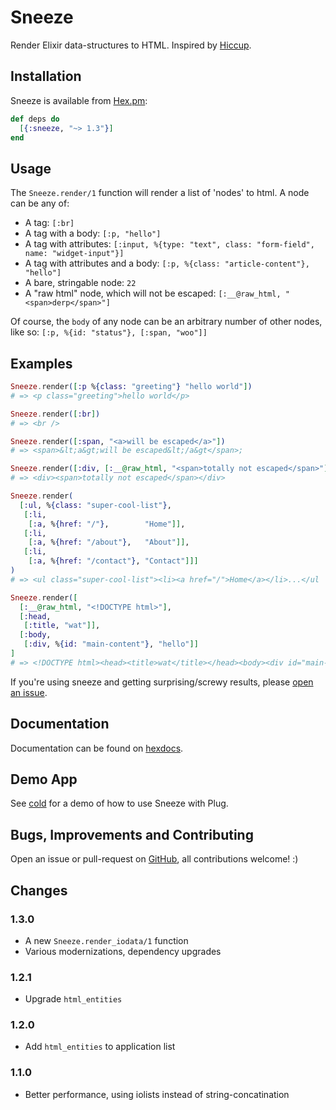 # Sneeze

Render Elixir data-structures to HTML. Inspired by [Hiccup](https://github.com/weavejester/hiccup).


## Installation

Sneeze is available from [Hex.pm](https://hex.pm/packages/sneeze):

```elixir
def deps do
  [{:sneeze, "~> 1.3"}]
end
```


## Usage

The `Sneeze.render/1` function will render a list of 'nodes' to html. A node can be any of:

- A tag: `[:br]`
- A tag with a body: `[:p, "hello"]`
- A tag with attributes: `[:input, %{type: "text", class: "form-field", name: "widget-input"}]`
- A tag with attributes and a body: `[:p, %{class: "article-content"}, "hello"]`
- A bare, stringable node: `22`
- A "raw html" node, which will not be escaped: `[:__@raw_html, "<span>derp</span>"]`

Of course, the `body` of any node can be an arbitrary number of other nodes, like so:
`[:p, %{id: "status"}, [:span, "woo"]]`


## Examples

```elixir
Sneeze.render([:p %{class: "greeting"} "hello world"])
# => <p class="greeting">hello world</p>

Sneeze.render([:br])
# => <br />

Sneeze.render([:span, "<a>will be escaped</a>"])
# => <span>&lt;a&gt;will be escaped&lt;/a&gt</span>;

Sneeze.render([:div, [:__@raw_html, "<span>totally not escaped</span>"]])
# => <div><span>totally not escaped</span></div>

Sneeze.render(
  [:ul, %{class: "super-cool-list"},
   [:li,
    [:a, %{href: "/"},        "Home"]],
   [:li,
    [:a, %{href: "/about"},   "About"]],
   [:li,
    [:a, %{href: "/contact"}, "Contact"]]]
)
# => <ul class="super-cool-list"><li><a href="/">Home</a></li>...</ul

Sneeze.render([
  [:__@raw_html, "<!DOCTYPE html>"],
  [:head,
   [:title, "wat"]],
  [:body,
   [:div, %{id: "main-content"}, "hello"]]
]
# => <!DOCTYPE html><head><title>wat</title></head><body><div id="main-content">hello</div></body>
```

If you're using sneeze and getting surprising/screwy results, please [open an issue](https://github.com/JuneKelly/sneeze/issues).


## Documentation

Documentation can be found on [hexdocs](https://hexdocs.pm/sneeze/).


## Demo App

See [cold](https://github.com/JuneKelly/cold-sneeze) for a demo of how to use Sneeze with Plug.


## Bugs, Improvements and Contributing

Open an issue or pull-request on [GitHub](https://github.com/JuneKelly/sneeze), all contributions welcome! :)


## Changes

### 1.3.0

- A new `Sneeze.render_iodata/1` function
- Various modernizations, dependency upgrades


### 1.2.1

- Upgrade `html_entities`


### 1.2.0

- Add `html_entities` to application list


### 1.1.0

- Better performance, using iolists instead of string-concatination
